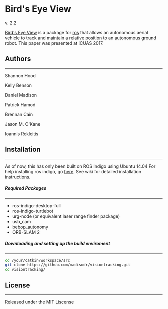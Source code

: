# Bird's Eye View
v. 2.2

[Bird's Eye View][git-repo-url] is a package for [ros][ROS] that allows an autonomous aerial vehicle to track and maintain a relative position to an autonomous ground robot. This paper was presented at ICUAS 2017.

## Authors
---
Shannon Hood

Kelly Benson

Daniel Madison

Patrick Hamod

Brennan Cain

Jason M. O'Kane

Ioannis Rekleitis

## Installation
---
As of now, this has only been built on ROS Indigo using Ubuntu 14.04
For help installing ros indigo, go [here][ROS-INSTALL]. See wiki for detailed installation instructions.
##### Required Packages
---
* ros-indigo-desktop-full
* ros-indigo-turtlebot
* urg-node  (or equivalent laser range finder package)
* usb_cam
* bebop_autonomy
* ORB-SLAM 2

##### Downloading and setting up the build enviroment
---
```sh
cd /your/catkin/workspace/src
git clone https://github.com/madisodr/visiontracking.git
cd visiontracking/
```

## License
---
Released under the MIT Liscense


[afrl]: http://afrl.cse.sc.edu/afrl/home/
[git-repo-url]: <https://github.com/madisodr/visiontrackingr>
[ROS]: <http://www.ros.org/>
[ROS-INSTALL]: <http://wiki.ros.org/indigo/Installation/Ubuntu>
